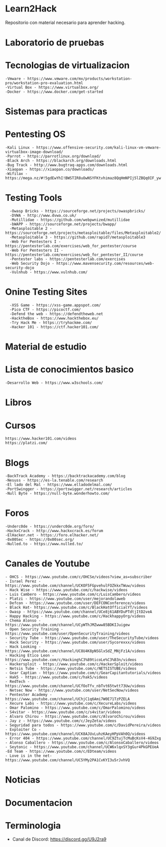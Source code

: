 # Learn2Hack
Repositorio con material necesario para aprender hacking.

# Laboratorio de pruebas
# Tecnologias de virtualizacion
    -Vmware - https://www.vmware.com/mx/products/workstation-pro/workstation-pro-evaluation.html
    -Virtual Box - https://www.virtualbox.org/
    -Docker - https://www.docker.com/get-started
    
  # Sistemas para practicas
   # Pentesting OS
    -Kali Linux - https://www.offensive-security.com/kali-linux-vm-vmware-virtualbox-image-download/
    -Parrot - https://parrotlinux.org/download/
    -Black Arch - https://blackarch.org/downloads.html
    -Bug Track - http://www.bugtraq-apps.com/downloads.html
    -Xiaopan - https://xiaopan.co/downloads/
    -Wifilax - https://mega.nz/#!5gdEwYhI!BWSTIR8uOwNSYFKtvhimaz8QqHmNPIj5lZBQq0IF_yw
   # Testing Tools
      -Owasp Bricks - https://sourceforge.net/projects/owaspbricks/
      -DVWA - http://www.dvwa.co.uk/
      -Mutillidae - https://github.com/webpwnized/mutillidae
      -bWAPP - https://sourceforge.net/projects/bwapp/
      -Metasploitable 2 - https://sourceforge.net/projects/metasploitable/files/Metasploitable2/
      -Metasploitable 3 - https://github.com/rapid7/metasploitable3
      -Web For Pentesters I - https://pentesterlab.com/exercises/web_for_pentester/course
      -Web For Pentesters II - https://pentesterlab.com/exercises/web_for_pentester_II/course
      -Pentester labs - https://pentesterlab.com/exercises
      -Web Security Dojo - https://www.mavensecurity.com/resources/web-security-dojo
      -Vulnhub - https://www.vulnhub.com/
   # Onine Testing Sites
      -XSS Game - https://xss-game.appspot.com/
      -Pico CTF - https://picoctf.com/
      -Defend the web - https://defendtheweb.net
      -HacktheBox - https://www.hackthebox.eu/
      -Try Hack Me - https://tryhackme.com/
      -Hacker 101 - https://ctf.hacker101.com/
      
# Material de estudio
  # Lista de conocimientos basico
    -Desarrollo Web - https://www.w3schools.com/
  # Libros
  # Cursos
    https://www.hacker101.com/videos
    https://platzi.com/
    
  # Blogs
    -BackTrack Academy - https://backtrackacademy.com/blog
    -Nesuss - https://es-la.tenable.com/research
    -El lado del Mal - https://www.elladodelmal.com/
    -PortSwingger - https://portswigger.net/research/articles
    -Null Byte - https://null-byte.wonderhowto.com/
  # Foros
    -Underc0de - https://underc0de.org/foro/
    -HackxCrack - http://www.hackxcrack.es/forum
    -ElHacker.net - https://foro.elhacker.net/
    -0x00Sec - https://0x00sec.org/
    -Nulled.to - https://www.nulled.to/
  # Canales de Youtube
    - OHCS - https://www.youtube.com/c/OHCSe/videos?view_as=subscriber
    - Israel Perez - https://www.youtube.com/channel/UCKOF5FGpvehulFOZkkxTWuw/videos
    - Hack Wise - https://www.youtube.com/c/hackwise/videos
    - Luis Cambero - https://www.youtube.com/c/LuisCambero/videos
    - Platzi - https://www.youtube.com/user/mejorandolaweb
    - Defcon - https://www.youtube.com/user/DEFCONConference/videos
    - Black Hat- https://www.youtube.com/c/BlackHatOfficialYT/videos
    - Owasp - https://www.youtube.com/channel/UCe8j61ABYDuPTdtjItD2veA
    - Happy Hacking - https://www.youtube.com/c/HackhappyOrg/videos
    - Chema Alonso - https://www.youtube.com/channel/UCyWThJMZwww85BDKIJuigew
    - Open Security Training - https://www.youtube.com/user/OpenSecurityTraining/videos
    - Security Tube - https://www.youtube.com/user/TheSecurityTube/videos
    - Hack Security - https://www.youtube.com/user/Sycorexxx/videos 
    - Hack Looking - https://www.youtube.com/channel/UC8U4K8pNSGlxSdZ_MNjFz1A/videos
    - Hacking Etico Leon - https://www.youtube.com/c/Hacking%C3%89ticoLe%C3%B3n/videos
    - Hackersploit - https://www.youtube.com/c/HackerSploit/videos
    - Netsis Tube - https://www.youtube.com/c/NETSISTUBE/videos
    - Gear Captian - https://www.youtube.com/c/GearCapitantutorials/videos
    - Hak5 - https://www.youtube.com/c/hak5/videos
    - RedTech - https://www.youtube.com/channel/UCfOoTfv_nbTvt65twtt73Uw/videos
    - Netsec Now - https://www.youtube.com/user/NetSecNow/videos
    - Pentester Academy - https://www.youtube.com/channel/UChjC1q6Ami7W0E71TzPZELA
    - Xecure Labs - https://www.youtube.com/c/XecureLabs/videos
    - Omar Palomino - https://www.youtube.com/c/OmarPalomino/videos
    - S4vitar - https://www.youtube.com/c/s4vitar/videos
    - Alvaro Chirou - https://www.youtube.com/c/AlvaroChirou/videos
    - Jay z - https://www.youtube.com/c/JeyZeta/videos
    - Seguridad para todos - https://www.youtube.com/c/DavidPereira/videos
    - Exploiter Co - https://www.youtube.com/channel/UCK8AJUvLuhzKAeyHPpVAh0Q/videos
    - Error 404 - https://www.youtube.com/channel/UC9ZtujTcMuBcKsV4-4G9Zxg
    - Alonso Caballero - https://www.youtube.com/c/AlonsoCaballero/videos
    - Seytonic - https://www.youtube.com/channel/UCW6xlqxSY3gGur4PkGPEUeA
    -Ed Team - https://www.youtube.com/c/EDteam/videos
    - Love is in the net- https://www.youtube.com/channel/UC5YMy2PA1CvKYI3u5rJvhVQ
  # Noticias
    
  # Documentacion
  # Terminologia

- Canal de Discord: https://discord.gg/U9J2ra9

